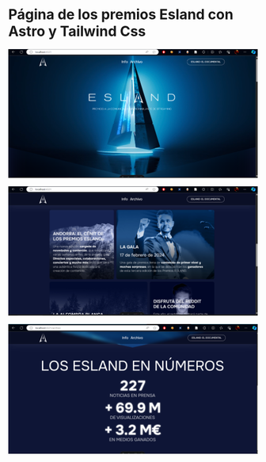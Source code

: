 # Página de los premios Esland con Astro y Tailwind Css

![image](./image.png)
<p></p>

![image2](./image2.png)
<p></p>

![image3](./image3.png)
<p></p>